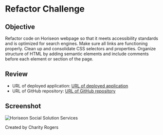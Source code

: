 # Refactor Challenge

## Objective

Refactor code on Horiseon webpage so that it meets accessibility standards and is optimized for search engines. Make sure all links are functioning properly. Clean up and consolidate CSS selectors and properties. Organize structure of HTML by adding semantic elements and include comments before each element or section of the page.

## Review

- URL of deployed application: [URL of deployed application](https://rogerscl116.github.io/horiseon-homepage/)   
- URL of GitHub repository: [URL of GitHub repository](https://github.com/rogerscl116/horiseon-homepage.git)

## Screenshot

![Horiseon Social Solution Services](/assets/screenshots/horiseon-homepage)

Created by Charity Rogers





